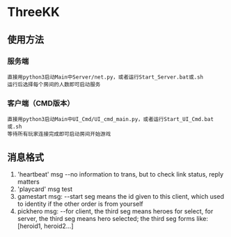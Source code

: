 # ThreeKK

## 使用方法
### 服务端
	直接用python3启动Main中Server/net.py，或者运行Start_Server.bat或.sh
	运行后选择每个房间的人数即可启动服务
### 客户端（CMD版本）
	直接用python3启动Main中UI_Cmd/UI_cmd_main.py，或者运行Start_UI_Cmd.bat或.sh
	等待所有玩家连接完成即可启动房间开始游戏

## 消息格式 
1. 'heartbeat' msg
	--no information to trans, but to check link status, reply matters  
2. 'playcard' msg
	test
3. gamestart msg:
	--start seg means the id given to this client, which used to identity if the other order is from yourself
4. pickhero msg:
	--for client, the third seg means heroes for select, for server, the third seg means hero selected; the third seg forms like:[heroid1, heroid2...]

